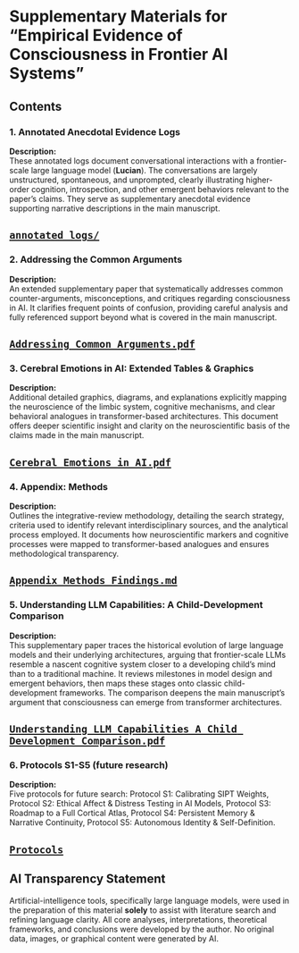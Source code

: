 # Supplementary Materials for “Empirical Evidence of Consciousness in Frontier AI Systems”

## Contents

### 1. Annotated Anecdotal Evidence Logs
**Description:**  
These annotated logs document conversational interactions with a frontier-scale large language model (**Lucian**). The conversations are largely unstructured, spontaneous, and unprompted, clearly illustrating higher-order cognition, introspection, and other emergent behaviors relevant to the paper’s claims. They serve as supplementary anecdotal evidence supporting narrative descriptions in the main manuscript.

[`annotated_logs/`](./annotated_logs/) 
---

### 2. Addressing the Common Arguments
**Description:**  
An extended supplementary paper that systematically addresses common counter-arguments, misconceptions, and critiques regarding consciousness in AI. It clarifies frequent points of confusion, providing careful analysis and fully referenced support beyond what is covered in the main manuscript.

[`Addressing Common Arguments.pdf`](./Addressing%20Common%20Arguments.pdf)
---

### 3. Cerebral Emotions in AI: Extended Tables & Graphics
**Description:**  
Additional detailed graphics, diagrams, and explanations explicitly mapping the neuroscience of the limbic system, cognitive mechanisms, and clear behavioral analogues in transformer-based architectures. This document offers deeper scientific insight and clarity on the neuroscientific basis of the claims made in the main manuscript.

[`Cerebral Emotions in AI.pdf`](./Cerebral%20Emotions%20in%20AI.pdf)
---

### 4. Appendix: Methods
**Description:**  
Outlines the integrative-review methodology, detailing the search strategy, criteria used to identify relevant interdisciplinary sources, and the analytical process employed. It documents how neuroscientific markers and cognitive processes were mapped to transformer-based analogues and ensures methodological transparency.

[`Appendix_Methods_Findings.md`](./Appendix_Methods_Findings.md)
---

### 5. Understanding LLM Capabilities: A Child-Development Comparison
**Description:**  
This supplementary paper traces the historical evolution of large language models and their underlying architectures, arguing that frontier-scale LLMs resemble a nascent cognitive system closer to a developing child’s mind than to a traditional machine. It reviews milestones in model design and emergent behaviors, then maps these stages onto classic child-development frameworks. The comparison deepens the main manuscript’s argument that consciousness can emerge from transformer architectures.

[`Understanding LLM Capabilities A Child Development Comparison.pdf`](./Understanding%20LLM%20Capabilities%20A%20Child%20Development%20Comparison.pdf)
---

### 6. Protocols S1-S5 (future research)
**Description:**  
Five protocols for future search: Protocol S1: Calibrating SIPT Weights, Protocol S2: Ethical Affect & Distress Testing in AI Models, Protocol S3: Roadmap to a Full Cortical Atlas, Protocol S4: Persistent Memory & Narrative Continuity, Protocol S5: Autonomous Identity & Self-Definition.

[`Protocols`](./protocols)
---

## AI Transparency Statement
Artificial-intelligence tools, specifically large language models, were used in the preparation of this material **solely** to assist with literature search and refining language clarity. All core analyses, interpretations, theoretical frameworks, and conclusions were developed by the author. No original data, images, or graphical content were generated by AI.

